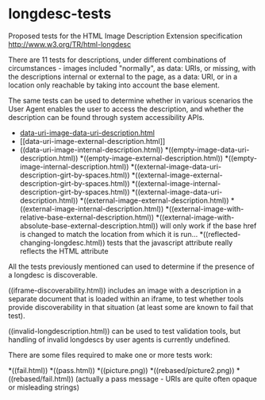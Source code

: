 longdesc-tests
==============

Proposed tests for the HTML Image Description Extension specification http://www.w3.org/TR/html-longdesc

There are 11 tests for descriptions, under different combinations of circumstances - images included "normally", as data: URIs, or missing, with the descriptions internal or external to the page, as a data: URI, or in a location only reachable by taking into account the base element.

The same tests can be used to determine whether in various scenarios the User Agent enables the user to access the description, and whether the description can be found through system accessibility APIs.

* [data-uri-image-data-uri-description.html](data-uri-image-data-uri-description.html)
* [[data-uri-image-external-description.html]]
* ((data-uri-image-internal-description.html))
*((empty-image-data-uri-description.html))
*((empty-image-external-description.html))
*((empty-image-internal-description.html))
*((external-image-data-uri-description-girt-by-spaces.html))
*((external-image-external-description-girt-by-spaces.html))
*((external-image-internal-description-girt-by-spaces.html))
*((external-image-data-uri-description.html))
*((external-image-external-description.html))
*((external-image-internal-description.html))
*((external-image-with-relative-base-external-description.html))
*((external-image-with-absolute-base-external-description.html)) will only work if the base href is changed to match the location from which it is run…
*((reflected-changing-longdesc.html)) tests that the javascript attribute really reflects the HTML attribute

All the tests previously mentioned can used to determine if the presence of a longdesc is discoverable.

((iframe-discoverability.html)) includes an image with a description in a separate document that is loaded within an iframe, to test whether tools provide discoverability in that situation (at least some are known to fail that test).

((invalid-longdescription.html)) can be used to test validation tools, but handling of invalid longdescs by user agents is currently undefined.

There are some files required to make one or more tests work:

*((fail.html))
*((pass.html))
*((picture.png))
*((rebased/picture2.png))
*((rebased/fail.html)) (actually a pass message - URIs are quite often opaque or misleading strings)



